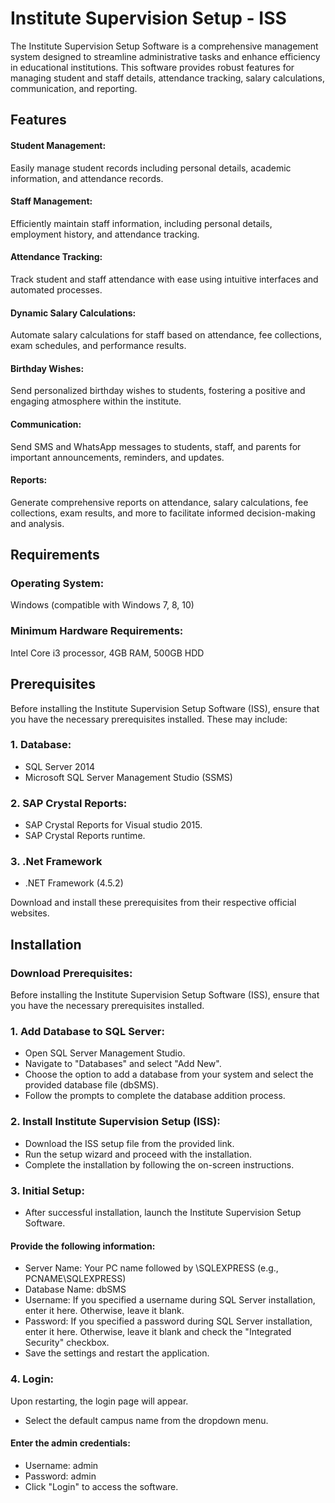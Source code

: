 
# Institute Supervision Setup - ISS

The Institute Supervision Setup Software is a comprehensive management system designed to streamline administrative tasks and enhance efficiency in educational institutions. This software provides robust features for managing student and staff details, attendance tracking, salary calculations, communication, and reporting.


## Features

#### Student Management: 
Easily manage student records including personal details, academic information, and attendance records.

#### Staff Management: 
Efficiently maintain staff information, including personal details, employment history, and attendance tracking.

#### Attendance Tracking: 
Track student and staff attendance with ease using intuitive interfaces and automated processes.

#### Dynamic Salary Calculations: 
Automate salary calculations for staff based on attendance, fee collections, exam schedules, and performance results.

#### Birthday Wishes: 
Send personalized birthday wishes to students, fostering a positive and engaging atmosphere within the institute.

#### Communication: 
Send SMS and WhatsApp messages to students, staff, and parents for important announcements, reminders, and updates.

#### Reports: 
Generate comprehensive reports on attendance, salary calculations, fee collections, exam results, and more to facilitate informed decision-making and analysis.


## Requirements

### Operating System: 
Windows (compatible with Windows 7, 8, 10)

### Minimum Hardware Requirements: 
Intel Core i3 processor, 4GB RAM, 500GB HDD
## Prerequisites

Before installing the Institute Supervision Setup Software (ISS), ensure that you have the necessary prerequisites installed. These may include:

### 1. Database: 
- SQL Server 2014
- Microsoft SQL Server Management Studio (SSMS)

### 2. SAP Crystal Reports: 
- SAP Crystal Reports for Visual studio 2015.
- SAP Crystal Reports runtime.

### 3. .Net Framework
- .NET Framework (4.5.2)

Download and install these prerequisites from their respective official websites.
## Installation

### Download Prerequisites:
Before installing the Institute Supervision Setup Software (ISS), ensure that you have the necessary prerequisites installed. 

### 1. Add Database to SQL Server:
- Open SQL Server Management Studio.
- Navigate to "Databases" and select "Add New".
- Choose the option to add a database from your system and select the provided database file (dbSMS).
- Follow the prompts to complete the database addition process.

### 2. Install Institute Supervision Setup (ISS):
- Download the ISS setup file from the provided link.
- Run the setup wizard and proceed with the installation.
- Complete the installation by following the on-screen instructions.
### 3. Initial Setup:
- After successful installation, launch the Institute Supervision Setup Software.
#### Provide the following information:
- Server Name: Your PC name followed by \SQLEXPRESS (e.g., PCNAME\SQLEXPRESS)
- Database Name: dbSMS
- Username: If you specified a username during SQL Server installation, enter it here. Otherwise, leave it blank.
- Password: If you specified a password during SQL Server installation, enter it here. Otherwise, leave it blank and check the "Integrated Security" checkbox.
- Save the settings and restart the application.
### 4. Login:
Upon restarting, the login page will appear.
- Select the default campus name from the dropdown menu.
#### Enter the admin credentials:
- Username: admin
- Password: admin
- Click "Login" to access the software.